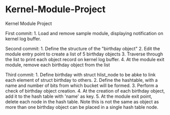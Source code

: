 # Kernel-Module-Project
Kernel Module Project

First commit: 
	1. Load and remove sample module, displaying notification on kernel log buffer.

Second commit: 
	1. Define the structure of the "birthday object"
	2. Edit the module entry point to create a list of 5 birthday objects
	3. Traverse through the list to print each object record on kernel log buffer.
	4. At the module exit module, remove each birthday object from the list

Third commit:
	1. Define birthday with struct hlist_node to be abke to link each element of struct birthday to others.
	2. Define the hashtable, with a name and number of bits from which bucket will be formed.
	3. Perform a check of birthday object creation.
	4. At the creation of each birthday object, add it to the hash table with 'name' as key.
	5. At the module exit point, delete each node in the hash table. Note this is not the same as object as more than one birthday object can be placed in a single hash table node.
